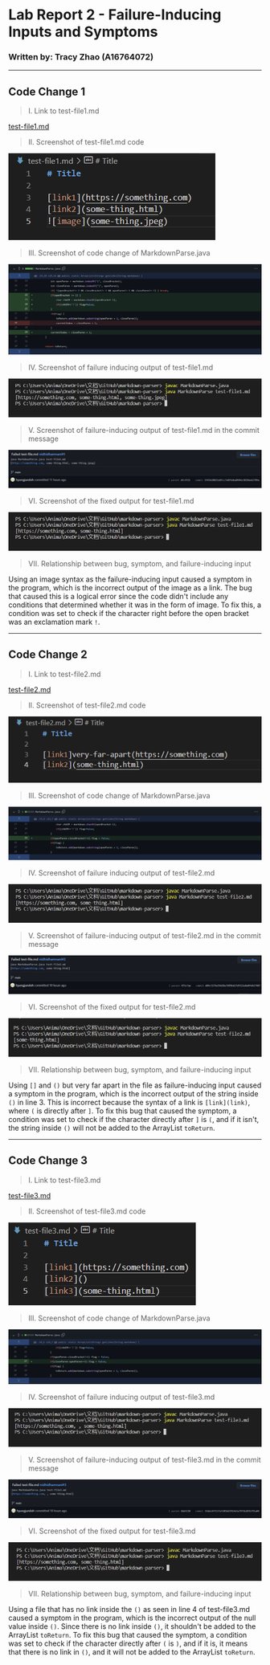 
# Lab Report 2 - Failure-Inducing Inputs and Symptoms
### Written by: Tracy Zhao (A16764072)

---

## Code Change 1 

>I. Link to test-file1.md

[test-file1.md](https://github.com/pandasrcute/markdown-parser/blob/233a87aa2d5a656f85466e7d19e6a68d6fa3a536/test-file1.md)

>II. Screenshot of test-file1.md code

![test-file1.md](test-file1-ss.png)

>III. Screenshot of code change of MarkdownParse.java

![test-file1](code_change1.png)

>IV. Screenshot of failure inducing output of test-file1.md

![failure-inducing input 1](fi_output1.png)

>V. Screenshot of failure-inducing output of test-file1.md in the commit message

![failure-inducing input commit history 1](cmh1.png)

>VI. Screenshot of the fixed output for test-file1.md

![fixed output 1](fixed_output1.png)

>VII. Relationship between bug, symptom, and failure-inducing input

Using an image syntax as the failure-inducing input caused a symptom in the program, which is the incorrect output of the image as a link. The bug that caused this is a logical error since the code didn't include any conditions that determined whether it was in the form of image. To fix this, a condition was set to check if the character right before the open bracket was an exclamation mark `!`. 

---

## Code Change 2

>I. Link to test-file2.md

[test-file2.md](https://github.com/pandasrcute/markdown-parser/blob/233a87aa2d5a656f85466e7d19e6a68d6fa3a536/test-file2.md)

>II. Screenshot of test-file2.md code

![test-file2.md](test-file2-ss.png)

>III. Screenshot of code change of MarkdownParse.java

![test-file2](code_change2.png)

>IV. Screenshot of failure inducing output of test-file2.md

![failure-inducing input 2](fi_output2.png)

>V. Screenshot of failure-inducing output of test-file2.md in the commit message

![failure-inducing input commit history 2](cmh2.png)

>VI. Screenshot of the fixed output for test-file2.md

![fixed output 2](fixed_output2.png)

>VII. Relationship between bug, symptom, and failure-inducing input

Using `[]` and `()` but very far apart in the file as failure-inducing input caused a symptom in the program, which is the incorrect output of the string inside `()` in line 3. This is incorrect because the syntax of a link is `[link](link)`, where `(` is directly after `]`. To fix this bug that caused the symptom, a condition was set to check if the character directly after `]` is `(`, and if it isn't, the string inside `()` will not be added to the ArrayList `toReturn`.

---

## Code Change 3 

>I. Link to test-file3.md

[test-file3.md](https://github.com/pandasrcute/markdown-parser/blob/233a87aa2d5a656f85466e7d19e6a68d6fa3a536/test-file3.md)

>II. Screenshot of test-file3.md code

![test-file3.md](test-file3-ss.png)

>III. Screenshot of code change of MarkdownParse.java

![test-file3](code_change3.png)

>IV. Screenshot of failure inducing output of test-file3.md

![failure-inducing input 3](fi_output3.png)

>V. Screenshot of failure-inducing output of test-file3.md in the commit message

![failure-inducing input commit history 3](cmh3.png)

>VI. Screenshot of the fixed output for test-file3.md

![fixed output 3](fixed_output3.png)

>VII. Relationship between bug, symptom, and failure-inducing input

Using a file that has no link inside the `()` as seen in line 4 of test-file3.md caused a symptom in the program, which is the incorrect output of the null value inside `()`. Since there is no link inside `()`, it shouldn't be added to the ArrayList `toReturn`. To fix this bug that caused the symptom, a condition was set to check if the character directly after `(` is `)`, and if it is, it means that there is no link in `()`, and it will not be added to the ArrayList `toReturn`.